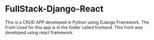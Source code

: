 # FullStack-Django-React

This is a CRUD APP developed in Python using DJango Framework. 
The Front Used for this app is in the folder called frontend. This front was developed using react framework. 

